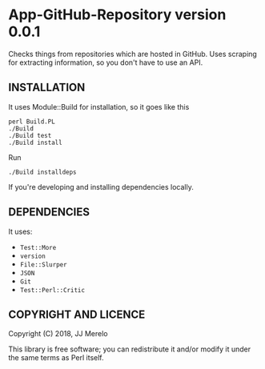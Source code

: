 # App-GitHub-Repository version 0.0.1


Checks things from repositories which are hosted in GitHub. Uses scraping for extracting information, so you don't have to use an API.


## INSTALLATION

It uses Module::Build for installation, so it goes like this

	perl Build.PL
	./Build
	./Build test
	./Build install

Run

```shell
./Build installdeps
```

If you're developing and installing dependencies locally.

## DEPENDENCIES

It uses:

- `Test::More`
- `version`
- `File::Slurper`
- `JSON`
- `Git`
- `Test::Perl::Critic`


## COPYRIGHT AND LICENCE

Copyright (C) 2018, JJ Merelo

This library is free software; you can redistribute it and/or modify
it under the same terms as Perl itself.
